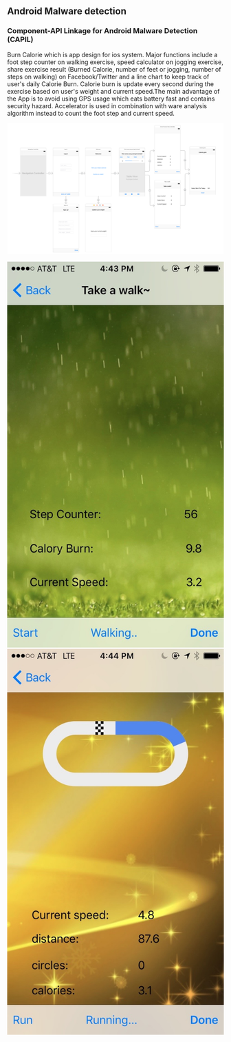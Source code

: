 ## Android Malware detection


### Component-API Linkage for Android Malware Detection (CAPIL)

Burn Calorie which is app design for ios system. Major functions include a foot step counter on walking exercise, speed calculator on jogging exercise, share exercise result (Burned Calorie, number of feet or jogging, number of steps on walking) on Facebook/Twitter and a line chart to keep track of user's daily Calorie Burn. Calorie burn is update every second during the exercise based on user's weight and current speed.The main advantage of the App is to avoid using GPS usage which eats battery fast and contains security hazard. Accelerator is used in combination with ware analysis algorithm instead to count the foot step and current speed.

![storyboard](./readme_img/storyboard.jpg)

![step](./readme_img/step.jpg "step") ![run](./readme_img/run.jpg "run")


